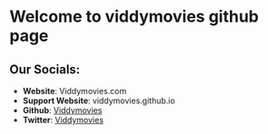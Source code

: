# Welcome to viddymovies github page

## Our Socials:
* **Website**: Viddymovies.com
* **Support Website**: viddymovies.github.io
* **Github**: [Viddymovies](https://github.com/Viddymovies/Viddymovies/)
* **Twitter**: [Viddymovies](https://twitter.com/viddymovies)
